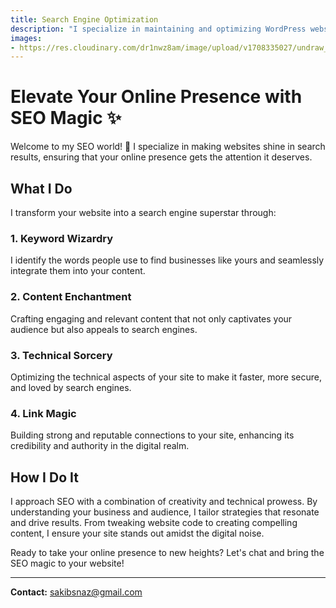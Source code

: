 ```yaml
---
title: Search Engine Optimization
description: "I specialize in maintaining and optimizing WordPress websites, ensuring they stay secure, up-to-date, and perform at their best. Your hassle-free WordPress experience starts here."
images: 
- https://res.cloudinary.com/dr1nwz8am/image/upload/v1708335027/undraw_Search_re_x5gq_wji3mt_oldgq3.webp
---
```

# Elevate Your Online Presence with SEO Magic ✨

Welcome to my SEO world! 🚀 I specialize in making websites shine in search results, ensuring that your online presence gets the attention it deserves.

## What I Do

I transform your website into a search engine superstar through:

### 1. Keyword Wizardry
I identify the words people use to find businesses like yours and seamlessly integrate them into your content.

### 2. Content Enchantment
Crafting engaging and relevant content that not only captivates your audience but also appeals to search engines.

### 3. Technical Sorcery
Optimizing the technical aspects of your site to make it faster, more secure, and loved by search engines.

### 4. Link Magic
Building strong and reputable connections to your site, enhancing its credibility and authority in the digital realm.

## How I Do It

I approach SEO with a combination of creativity and technical prowess. By understanding your business and audience, I tailor strategies that resonate and drive results. From tweaking website code to creating compelling content, I ensure your site stands out amidst the digital noise.

Ready to take your online presence to new heights? Let's chat and bring the SEO magic to your website!

---

**Contact:**
sakibsnaz@gmail.com
